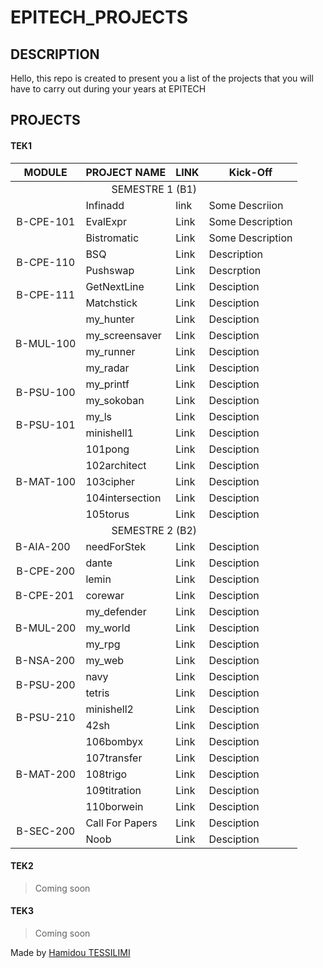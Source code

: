 # EPITECH_PROJECTS

## DESCRIPTION

Hello, this repo is created to present you a list of the projects that you will have to carry out during your years at EPITECH

## PROJECTS

#### TEK1

<table>
    <thead>
        <tr>
            <th>MODULE</th>
            <th>PROJECT NAME</th>
            <th>LINK</th>
            <th>Kick-Off</th>
        </tr>
    </thead>
    <tbody>
        <tr>
            <td colspan="5" style="text-align: center;">SEMESTRE 1 (B1)</td>
        </tr>
        <tr>
            <td rowspan="3" style="text-align: center;">B-CPE-101</td>
            <td>Infinadd</td>
            <td>link</td>
            <td>Some Descriion</td>
        </tr>
        <tr>
            <td>EvalExpr</td>
            <td>Link</td>
            <td>Some Description</td>
        </tr>
        <tr>
            <td>Bistromatic</td>
            <td>Link</td>
            <td>Some Description</td>
        </tr>
            <td rowspan="2" style="text-align: center;">B-CPE-110</td>
            <td>BSQ</td>
            <td>Link</td>
            <td>Description</td>
        <tr>
            <td>Pushswap</td>
            <td>Link</td>
            <td>Descrption</td>
        </tr>
        <tr>
            <td rowspan="2" style="text-align: center;">B-CPE-111</td>
            <td>GetNextLine</td>
            <td>Link</td>
            <td>Desciption</td>
        </tr>
        <tr>
            <td>Matchstick</td>
            <td>Link</td>
            <td>Desciption</td>
        </tr>
        <tr>
            <td rowspan="4" style="text-align: center;">B-MUL-100</td>
            <td>my_hunter</td>
            <td>Link</td>
            <td>Desciption</td>
        </tr>
        <tr>
            <td>my_screensaver</td>
            <td>Link</td>
            <td>Desciption</td>
        </tr>
        <tr>
            <td>my_runner</td>
            <td>Link</td>
            <td>Desciption</td>
        </tr>
        <tr>
            <td>my_radar</td>
            <td>Link</td>
            <td>Desciption</td>
        </tr>
        <tr>
            <td rowspan="2" style="text-align: center;">B-PSU-100</td>
            <td>my_printf</td>
            <td>Link</td>
            <td>Desciption</td>
        </tr>
        <tr>
            <td>my_sokoban</td>
            <td>Link</td>
            <td>Desciption</td>
        </tr>
        <tr>
            <td rowspan="2" style="text-align: center;">B-PSU-101</td>
            <td>my_ls</td>
            <td>Link</td>
            <td>Desciption</td>
        </tr>
        <tr>
            <td>minishell1</td>
            <td>Link</td>
            <td>Desciption</td>
        </tr>
        <tr>
            <td rowspan="5" style="text-align: center;">B-MAT-100</td>
            <td>101pong</td>
            <td>Link</td>
            <td>Desciption</td>
        </tr>
        <tr>
            <td>102architect</td>
            <td>Link</td>
            <td>Desciption</td>
        </tr>
        <tr>
            <td>103cipher</td>
            <td>Link</td>
            <td>Desciption</td>
        </tr>
        <tr>
            <td>104intersection</td>
            <td>Link</td>
            <td>Desciption</td>
        </tr>
        <tr>
            <td>105torus</td>
            <td>Link</td>
            <td>Desciption</td>
        </tr>
        <tr>
            <td colspan="5" style="text-align: center;">SEMESTRE 2 (B2)</td>
        </tr>
        <tr>
            <td>B-AIA-200</td>
            <td>needForStek</td>
            <td>Link</td>
            <td>Desciption</td>
        </tr>
        <tr>
            <td rowspan="2" style="text-align: center;">B-CPE-200</td>
            <td>dante</td>
            <td>Link</td>
            <td>Desciption</td>
        </tr>
        <tr>
            <td>lemin</td>
            <td>Link</td>
            <td>Desciption</td>
        </tr>
        <tr>
            <td>B-CPE-201</td>
            <td>corewar</td>
            <td>Link</td>
            <td>Desciption</td>
        </tr>
        <tr>
            <td rowspan="3" style="text-align: center;">B-MUL-200</td>
            <td>my_defender</td>
            <td>Link</td>
            <td>Desciption</td>
        </tr>
        <tr>
            <td>my_world</td>
            <td>Link</td>
            <td>Desciption</td>
        </tr>
        <tr>
            <td>my_rpg</td>
            <td>Link</td>
            <td>Desciption</td>
        </tr>
        <tr>
            <td>B-NSA-200</td>
            <td>my_web</td>
            <td>Link</td>
            <td>Desciption</td>
        </tr>
        <tr>
            <td rowspan="2" style="text-align: center;">B-PSU-200</td>
            <td>navy</td>
            <td>Link</td>
            <td>Desciption</td>
        </tr>
        <tr>
            <td>tetris</td>
            <td>Link</td>
            <td>Desciption</td>
        </tr>
        <tr>
            <td rowspan="2" style="text-align: center;">B-PSU-210</td>
            <td>minishell2</td>
            <td>Link</td>
            <td>Desciption</td>
        </tr>
        <tr>
            <td>42sh</td>
            <td>Link</td>
            <td>Desciption</td>
        </tr>
        <tr>
            <td rowspan="5" style="text-align: center;">B-MAT-200</td>
            <td>106bombyx</td>
            <td>Link</td>
            <td>Desciption</td>
        </tr>
        <tr>
            <td>107transfer</td>
            <td>Link</td>
            <td>Desciption</td>
        </tr>
        <tr>
            <td>108trigo</td>
            <td>Link</td>
            <td>Desciption</td>
        </tr>
        <tr>
            <td>109titration</td>
            <td>Link</td>
            <td>Desciption</td>
        </tr>
        <tr>
            <td>110borwein</td>
            <td>Link</td>
            <td>Desciption</td>
        </tr>
        <tr>
            <td rowspan="2" style="text-align: center;">B-SEC-200</td>
            <td>Call For Papers</td>
            <td>Link</td>
            <td>Desciption</td>
        </tr>
        <tr>
            <td>Noob</td>
            <td>Link</td>
            <td>Desciption</td>
        </tr>
    </tbody>
</table>

#### TEK2
>Coming soon

#### TEK3
>Coming soon

Made by [Hamidou TESSILIMI](https://github.com/blacky-yg)